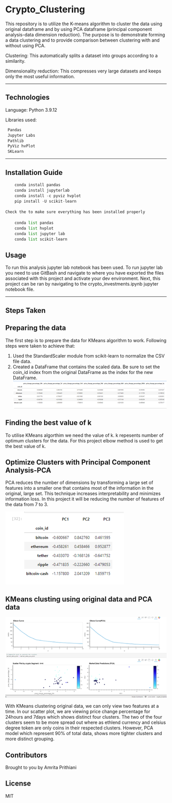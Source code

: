 # Crypto_Clustering

This repository is to utilize the K-means algorithm to cluster the data using original dataframe and by using PCA dataframe (principal component analysis-data dimension reduction). The purpose is to demonstrate forming a data clustering and to provide comparison between clustering with and without using PCA.

Clustering: This automatically splits a dataset into groups according to a similarity.

Dimensionality reduction: This compresses very large datasets and keeps only the most useful information.

-----

## Technologies

Language: Python 3.9.12

Libraries used:

```python
 Pandas
 Jupyter Labs
 Pathlib
 PyViz hvPlot
 SKLearn
 ```

-----

## Installation Guide

```python
    conda install pandas
    conda install jupyterlab
    conda install -c pyviz hvplot
    pip install -U scikit-learn

Check the to make sure everything has been installed properly

    conda list pandas
    conda list hvplot
    conda list jupyter lab
    conda list scikit-learn
```

## Usage

To run this analysis jupyter lab notebook has been used. To run jupyter lab you need to use GitBash and navigate to where you have exported the files associated with this project and activate your dev environment. Next, this project can be ran by navigating to the crypto_investments.ipynb jupyter notebook file.

----

## Steps Taken

## Preparing the data

The first step is to prepare the data for KMeans algorithm to work. Following steps were taken to achieve that:

1. Used the StandardScaler module from scikit-learn to normalize the CSV file data.
2. Created a DataFrame that contains the scaled data. Be sure to set the coin_id 
    index from the original DataFrame as the index for the new DataFrame.
![scaled_data](/scaled_data.png)

## Finding the best value of k

To utilise KMeans algorthim we need the value of k. k repesents number of optimum clusters for the data. For this project elbow method is used to get the best value of k.

## Optimize Clusters with Principal Component Analysis-PCA

PCA reduces the number of dimensions by transforming a large set of features into a smaller one that contains most of the information in the original, large set. This technique increases interpretability and minimizes information loss. In this project it will be reducing the number of features of the data from 7 to 3.

![PCA](PCA.png)

## KMeans clusting using original data and PCA data

![composite_plots](/composite_plots.png)

With KMeans clustering original data, we can only view two features at a time. In our scatter plot, we are viewing price change percentage for 24hours and 7days which shows distinct four clusters. The two of the four clusters seem to be more spread out where as ethlend currency and celsius degree token are only coins in their respected clusters. However, PCA model which represent 90% of total data, shows more tighter clusters and more distinct grouping.

## Contributors

Brought to you by Amrita Prithiani

## License
MIT